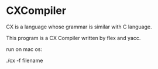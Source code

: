 # CXCompiler
CX is a language whose grammar is similar with C language.

This program is a CX Compiler written by flex and yacc.

run on mac os:

./cx -f filename
